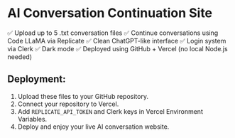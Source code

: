 
# AI Conversation Continuation Site

✅ Upload up to 5 .txt conversation files
✅ Continue conversations using Code LLaMA via Replicate
✅ Clean ChatGPT-like interface
✅ Login system via Clerk
✅ Dark mode
✅ Deployed using GitHub + Vercel (no local Node.js needed)

## Deployment:
1. Upload these files to your GitHub repository.
2. Connect your repository to Vercel.
3. Add `REPLICATE_API_TOKEN` and Clerk keys in Vercel Environment Variables.
4. Deploy and enjoy your live AI conversation website.
